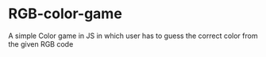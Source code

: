 # RGB-color-game
A simple Color game in JS in which user has to guess the correct color from the given RGB code
